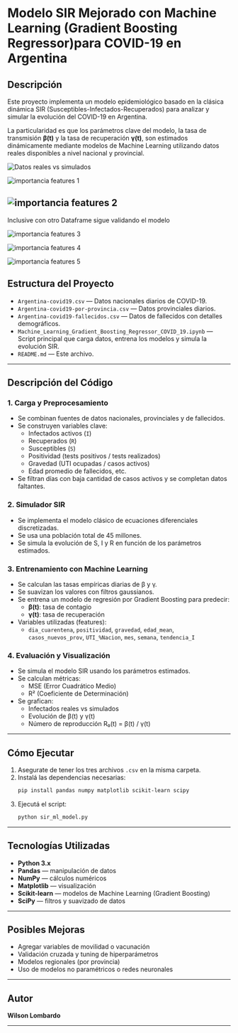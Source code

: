 # Modelo SIR Mejorado con Machine Learning (Gradient Boosting Regressor)para COVID-19 en Argentina

## Descripción

Este proyecto implementa un modelo epidemiológico basado en la clásica dinámica SIR (Susceptibles-Infectados-Recuperados) para analizar y simular la evolución del COVID-19 en Argentina. 

La particularidad es que los parámetros clave del modelo, la tasa de transmisión **β(t)** y la tasa de recuperación **γ(t)**, son estimados dinámicamente mediante modelos de Machine Learning utilizando datos reales disponibles a nivel nacional y provincial.

![Datos reales vs simulados](https://github.com/WilsonLombardo/Modelo-SIR-Mejorado-con-Machine-Learning-Gradient-Boosting-Regressor-COVID-19-Argentina/blob/main/Datos%20Reales%20vs%20SImulados.png)

![importancia features 1](https://github.com/WilsonLombardo/Modelo-SIR-Mejorado-con-Machine-Learning-Gradient-Boosting-Regressor-COVID-19-Argentina/blob/main/importancia%20features.png)

![importancia features 2](https://github.com/WilsonLombardo/Modelo-SIR-Mejorado-con-Machine-Learning-Gradient-Boosting-Regressor-COVID-19-Argentina/blob/main/importancia%20features%201.png)
---
Inclusive con otro Dataframe sigue validando el modelo


![importancia features 3](https://github.com/WilsonLombardo/Modelo-SIR-Mejorado-con-Machine-Learning-Gradient-Boosting-Regressor-COVID-19-Argentina/blob/main/features%202.png)


![importancia features 4](https://github.com/WilsonLombardo/Modelo-SIR-Mejorado-con-Machine-Learning-Gradient-Boosting-Regressor-COVID-19-Argentina/blob/main/features%203.png)


![importancia features 5](https://github.com/WilsonLombardo/Modelo-SIR-Mejorado-con-Machine-Learning-Gradient-Boosting-Regressor-COVID-19-Argentina/blob/main/dat%20R%20vs%20S.png)
## Estructura del Proyecto

- `Argentina-covid19.csv` — Datos nacionales diarios de COVID-19.
- `Argentina-covid19-por-provincia.csv` — Datos provinciales diarios.
- `Argentina-covid19-fallecidos.csv` — Datos de fallecidos con detalles demográficos.
- `Machine_Learning_Gradient_Boosting_Regressor_COVID_19.ipynb` — Script principal que carga datos, entrena los modelos y simula la evolución SIR.
- `README.md` — Este archivo.

---

## Descripción del Código

### 1. Carga y Preprocesamiento

- Se combinan fuentes de datos nacionales, provinciales y de fallecidos.
- Se construyen variables clave:
  - Infectados activos (`I`)
  - Recuperados (`R`)
  - Susceptibles (`S`)
  - Positividad (tests positivos / tests realizados)
  - Gravedad (UTI ocupadas / casos activos)
  - Edad promedio de fallecidos, etc.
- Se filtran días con baja cantidad de casos activos y se completan datos faltantes.

### 2. Simulador SIR

- Se implementa el modelo clásico de ecuaciones diferenciales discretizadas.
- Se usa una población total de 45 millones.
- Se simula la evolución de S, I y R en función de los parámetros estimados.

### 3. Entrenamiento con Machine Learning

- Se calculan las tasas empíricas diarias de β y γ.
- Se suavizan los valores con filtros gaussianos.
- Se entrena un modelo de regresión por Gradient Boosting para predecir:
  - **β(t)**: tasa de contagio
  - **γ(t)**: tasa de recuperación
- Variables utilizadas (features):
  - `dia_cuarentena`, `positividad`, `gravedad`, `edad_mean`, 
    `casos_nuevos_prov`, `UTI_%Nacion`, `mes`, `semana`, `tendencia_I`

### 4. Evaluación y Visualización

- Se simula el modelo SIR usando los parámetros estimados.
- Se calculan métricas:
  - MSE (Error Cuadrático Medio)
  - R² (Coeficiente de Determinación)
- Se grafican:
  - Infectados reales vs simulados
  - Evolución de β(t) y γ(t)
  - Número de reproducción R₀(t) = β(t) / γ(t)

---

## Cómo Ejecutar

1. Asegurate de tener los tres archivos `.csv` en la misma carpeta.
2. Instalá las dependencias necesarias:
   ```bash
   pip install pandas numpy matplotlib scikit-learn scipy
   ```
3. Ejecutá el script:
   ```bash
   python sir_ml_model.py
   ```

---

## Tecnologías Utilizadas

- **Python 3.x**
- **Pandas** — manipulación de datos
- **NumPy** — cálculos numéricos
- **Matplotlib** — visualización
- **Scikit-learn** — modelos de Machine Learning (Gradient Boosting)
- **SciPy** — filtros y suavizado de datos

---

## Posibles Mejoras

- Agregar variables de movilidad o vacunación
- Validación cruzada y tuning de hiperparámetros
- Modelos regionales (por provincia)
- Uso de modelos no paramétricos o redes neuronales

---

## Autor

**Wilson Lombardo**

---


